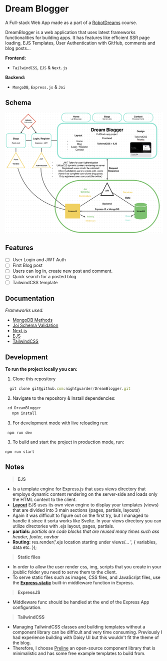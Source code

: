 # Dream Blogger

A Full-stack Web App made as a part of a [RobotDreams](https://github.com/nightguarder/RobotDreams.git) course.

DreamBlogger is a web application that uses latest frameworks functionalities for building apps. It has features like efficient SSR page loading, EJS Templates, User Authentication with GitHub, comments and blog posts...

__Frontend:__
- `TailwindCSS`, `EJS` & `Next.js`

__Backend:__
- `MongoDB`, ``Express.js`` & `Joi`

## Schema

![Schema](docs/fullstack_scheme.png )

## Features

- [ ] User Login and JWT Auth
- [ ] First Blog post
- [ ] Users can log in, create new post and comment.
- [ ] Quick search for a posted blog
- [ ] TailwindCSS template

## Documentation
*Frameworks used:*
- [MongoDB Methods](https://github.com/nightguarder/DreamBlogger.git)
- [Joi Schema Validation](https://joi.dev/api/?v=17.9.1)
- [Next.js](https://nextjs.org/docs)
- [EJS](https://ejs.co)
- [TailwindCSS](https://tailwindcss.com/docs/installation/using-postcss)

## Development
**To run the project locally you can:** 
1. Clone this repository

 ```javascript
   git clone git@github.com:nightguarder/DreamBlogger.git 
   ```

2. Navigate to the repository & Install dependencies:

 ```javascript
  cd DreamBlogger
    npm install 
  ```
3. For development mode with live reloading run:
 ```
  npm run dev 
  ```
  
 3. To build and start the project in production mode, run:
 ``` 
 npm run start
 ```

## Notes

> __EJS__ 
- Is a template engine for Express.js that uses views directory that employs dynamic content rendering on the server-side and loads only the HTML content to the client.
- **[Layout](https://www.npmjs.com/package/express-ejs-layouts)** EJS uses its own view engine to display your templates (views) that are divided into 3 main sections {pages, partials, layouts}
- Again it was difficult to figure out on the first try, but I managed to handle it since it sorta works like Svelte. In your views directory you can utilize directories with .ejs layout, pages, partials.
- **partials:** *partials are code blocks that are reused many times such ass header, footer, navbar*
- **Routing:** res.render('.ejs location starting under views/... ', { variables, data etc. });


> __Static files__
- In order to allow the user render css, img, scripts that you create in your /public folder you need to serve them to the client.
- To serve static files such as images, CSS files, and JavaScript files, use the **[Express.static](https://expressjs.com/en/starter/static-files.html)** built-in middleware function in Express.

> __ExpressJS__
- Middleware func should be handled at the end of the Express App configuration.

> __TailwindCSS__
- Managing TailwindCSS classes and building templates without a component library can be difficult and very time consuming. Previously I had experience building with Daisy UI but this wouldn't fit the theme of the blog.
- Therefore, I choose [Preline](https://preline.co/index.html) an open-source component library that is minimalistic and has some free example templates to build from.